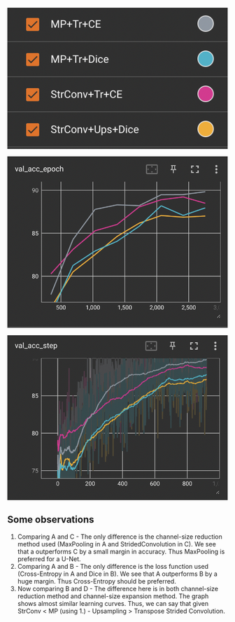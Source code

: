 ![Legend](store/image.png "Legend")

![Validation Accuracy](store/image-1.png "Validation Accuracy")

![Validation Accuracy (Smoothed)](store/image-2.png "Validation Accuracy (Smoothed)")

## Some observations
1. Comparing A and C - The only difference is the channel-size reduction method used (MaxPooling in A and StridedConvolution in C). We see that a outperforms C by a small margin in accuracy. Thus MaxPooling is preferred for a U-Net.
2. Comparing A and B - The only difference is the loss function used (Cross-Entropy in A and Dice in B). We see that A outperforms B by a huge margin. Thus Cross-Entropy should be preferred.
3. Now comparing B and D - The difference here is in both channel-size reduction method and  channel-size expansion method. The graph shows almost similar learning curves. Thus, we can say that given StrConv < MP (using 1.) - Upsampling > Transpose Strided Convolution.
